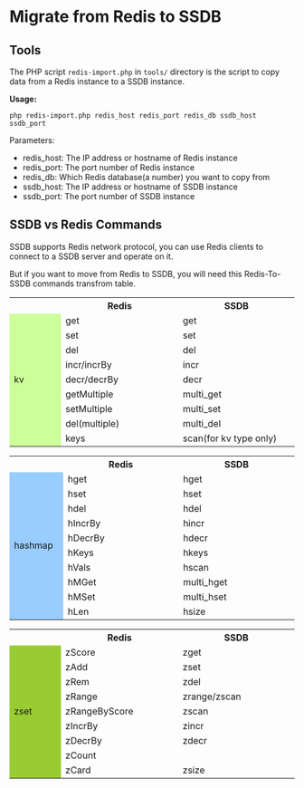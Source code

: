 # Migrate from Redis to SSDB

## Tools

The PHP script ```redis-import.php``` in ```tools/``` directory is the script to copy data from a Redis instance to a SSDB instance.

__Usage:__

```
php redis-import.php redis_host redis_port redis_db ssdb_host ssdb_port
```

Parameters:

* redis_host: The IP address or hostname of Redis instance
* redis_port: The port number of Redis instance
* redis_db: Which Redis database(a number) you want to copy from
* ssdb_host: The IP address or hostname of SSDB instance
* ssdb_port: The port number of SSDB instance

## SSDB vs Redis Commands

SSDB supports Redis network protocol, you can use Redis clients to connect to a SSDB server and operate on it.

But if you want to move from Redis to SSDB, you will need this Redis-To-SSDB commands transfrom table.

<table>
<tr>
	<th width="80"></th>
	<th width="200">Redis</th>
	<th width="200">SSDB</th>
</tr>

<tr>
	<td rowspan="9" style="background: #cf9;">kv</td>
	<td>get</td><td>get</td>
</tr>
<tr><td>set</td><td>set</td></tr>
<tr><td>del</td><td>del</td></tr>
<tr><td>incr/incrBy</td><td>incr</td></tr>
<tr><td>decr/decrBy</td><td>decr</td></tr>
<tr><td>getMultiple</td><td>multi_get</td></tr>
<tr><td>setMultiple</td><td>multi_set</td></tr>
<tr><td>del(multiple)</td><td>multi_del</td></tr>
<tr><td>keys</td><td>scan(for kv type only)</td></tr>
</table>

<table>
<tr>
	<th width="80"></th>
	<th width="200">Redis</th>
	<th width="200">SSDB</th>
</tr>
<tr>
	<td rowspan="10" style="background: #9cf;">hashmap</td>
	<td>hget</td><td>hget</td>
</tr>
<tr><td>hset</td><td>hset</td></tr>
<tr><td>hdel</td><td>hdel</td></tr>
<tr><td>hIncrBy</td><td>hincr</td></tr>
<tr><td>hDecrBy</td><td>hdecr</td></tr>
<tr><td>hKeys</td><td>hkeys</td></tr>
<tr><td>hVals</td><td>hscan</td></tr>
<tr><td>hMGet</td><td>multi_hget</td></tr>
<tr><td>hMSet</td><td>multi_hset</td></tr>
<tr><td>hLen</td><td>hsize</td></tr>

</table>



<table>
<tr>
	<th width="80"></th>
	<th width="200">Redis</th>
	<th width="200">SSDB</th>
</tr>
<tr>
	<td rowspan="9" style="background: #9c3;">zset</td>
	<td>zScore</td><td>zget</td>
</tr>
<tr><td>zAdd</td><td>zset</td></tr>
<tr><td>zRem</td><td>zdel</td></tr>
<tr><td>zRange</td><td>zrange/zscan</td></tr>
<tr><td>zRangeByScore</td><td>zscan</td></tr>
<tr><td>zIncrBy</td><td>zincr</td></tr>
<tr><td>zDecrBy</td><td>zdecr</td></tr>
<tr><td>zCount</td><td></td></tr>
<tr><td>zCard</td><td>zsize</td></tr>
</table>
